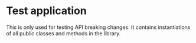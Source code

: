 # Test application

This is only used for testing API breaking changes.  It contains instantiations of all public classes and methods in the library.
